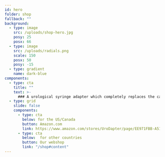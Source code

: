 ```yaml
---
id: hero
folder: shop
fallback: ""
background:
  - type: image
    src: /uploads/shop-hero.jpg
    posy: 25
    posx: 66
  - type: image
    src: /uploads/radials.png
    scale: 150
    posx: 50
    posy: -15
  - type: gradient
    name: dark-blue
components:
  - type: cta
    title: ""
    text: >-
      ### A urological syringe adapter which completely replaces the catheter: it enables painless and complication-free bladder instillation
  - type: grid
    slide: false
    components:
      - type: cta
        below: for the US/Canada
        button: Amazon.com
        link: https://www.amazon.com/stores/UroDapter/page/EE971FBB-A516-4E98-A2CD-2B62117F088A
      - type: cta
        below:  for other countries
        button: Our webshop
        link: "/shop#content"
---
```

